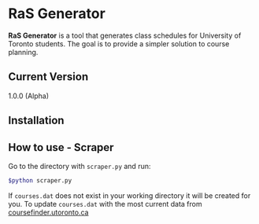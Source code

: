 # RaS Generator
**RaS Generator** is a tool that generates class schedules for University of Toronto students. The goal is to provide a simpler solution to course planning.

## Current Version
1.0.0 (Alpha)

## Installation

## How to use - Scraper
Go to the directory with `scraper.py` and run:
```bash
$python scraper.py
```
If `courses.dat` does not exist in your working directory it will be created for you.
To update `courses.dat` with the most current data from [coursefinder.utoronto.ca](http://coursefinder.utoronto.ca)
